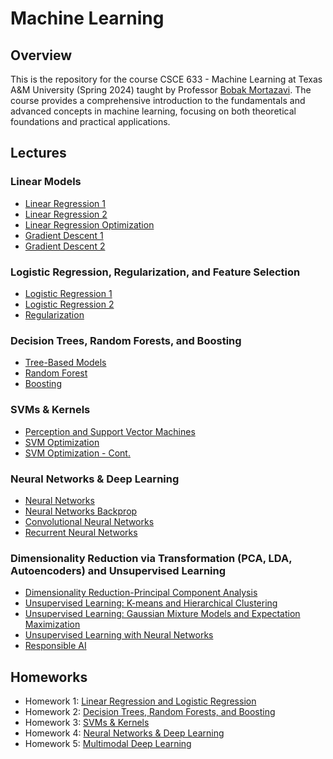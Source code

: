 # Machine Learning
## Overview
This is the repository for the course CSCE 633 - Machine Learning at Texas A&M University (Spring 2024) taught by Professor [Bobak Mortazavi](https://engineering.tamu.edu/cse/profiles/mortazavi-bobak.html). The course provides a comprehensive introduction to the fundamentals and advanced concepts in machine learning, focusing on both theoretical foundations and practical applications.

## Lectures
### Linear Models
* [Linear Regression 1](./slides/Linear%20Models/Module%202%20-%20Lecture%204%20-%20Linear%20Regression%201.pdf)
* [Linear Regression 2](./slides/Linear%20Models/Module%202%20-%20Lecture%206%20-%20Linear%20Regression%202.pdf)
* [Linear Regression Optimization](./slides/Linear%20Models/Module%202%20-%20Lecture%207%20-%20Linear%20Regression%20Optimization.pdf)
* [Gradient Descent 1](./slides/Linear%20Models/Module%202%20-%20Lecture%209%20-%20Gradient%20Descent%201.pdf)
* [Gradient Descent 2](./slides/Linear%20Models/Module%202%20-%20Lecture%2010%20-%20Gradient%20Descent%202.pdf)

### Logistic Regression, Regularization, and Feature Selection
* [Logistic Regression 1](./slides/%20Logistic%20Regression%2C%20Regularization%2C%20%26%20Feature%20Selection/Module%203%20-%20Lecture%2012%20-%20Logistic%20Regression%201.pdf)
* [Logistic Regression 2](./slides/%20Logistic%20Regression%2C%20Regularization%2C%20%26%20Feature%20Selection/Module%203%20-%20Lecture%2013%20-%20Logistic%20Regression%202.pdf)
* [Regularization](./slides/%20Logistic%20Regression%2C%20Regularization%2C%20%26%20Feature%20Selection/Module%203%20-%20Lecture%2015%20-%20Regularization.pdf)

### Decision Trees, Random Forests, and Boosting
* [Tree-Based Models](./slides/Decision%20Trees%2C%20Random%20Forests%2C%20%26%20Boosting/Module%204%20-%20Lecture%2016%20-%20Tree-based%20Models.pdf)
* [Random Forest](./slides/Decision%20Trees%2C%20Random%20Forests%2C%20%26%20Boosting/Module%204%20-%20Lecture%2018%20-%20Random%20Forest.pdf)
* [Boosting](./slides/Decision%20Trees%2C%20Random%20Forests%2C%20%26%20Boosting/Module%204%20-%20Lecture%2019%20-%20Boosting.pdf)

### SVMs & Kernels
* [Perception and Support Vector Machines](./slides/SVMs%20%26%20Kernels/Module%205%20-%20Lecture%2021%20-%20SVM1.pdf)
* [SVM Optimization](./slides/SVMs%20%26%20Kernels/Module%205%20-%20Lecture%2022%20-%20SVM2.pdf)
* [SVM Optimization - Cont.](./slides/SVMs%20%26%20Kernels/Module%205%20-%20Lecture%2024%20-%20SVM%20Optimization.pdf)

### Neural Networks & Deep Learning
* [Neural Networks](./slides/Neural%20Networks%20%26%20Deep%20Learning/Module%206%20-%20Lecture%2027%20-%20Neural%20Networks.pdf)
* [Neural Networks Backprop](./slides/Neural%20Networks%20%26%20Deep%20Learning/Module%206%20-%20Lecture%2028%20-%20Neural%20Networks%20Backprop.pdf)
* [Convolutional Neural Networks](./slides/Neural%20Networks%20%26%20Deep%20Learning/Module%206%20-%20Lecture%2029%20-%20Convolutional%20Neural%20Networks.pdf)
* [Recurrent Neural Networks](./slides/Neural%20Networks%20%26%20Deep%20Learning/Module%206%20-%20Lecture%2030%20-%20Recurrent%20Neural%20Networks.pdf)

### Dimensionality Reduction via Transformation (PCA, LDA, Autoencoders) and Unsupervised Learning
* [Dimensionality Reduction-Principal Component Analysis](./slides/Dimensionality%20Reduction%20via%20Transformation%20(PCA%2C%20LDA%2C%20Autoencoders)%20and%20Unsupervised%20Learning/Module%207%20-%20Lecture%2033%20-%20Dimensionality%20Reduction.pdf)
* [Unsupervised Learning: K-means and Hierarchical Clustering](./slides/Dimensionality%20Reduction%20via%20Transformation%20(PCA%2C%20LDA%2C%20Autoencoders)%20and%20Unsupervised%20Learning/Module%208%20-%20Lecture%2035%20-%20kmeans%20and%20hierarchical%20clustering.pdf)
* [Unsupervised Learning: Gaussian Mixture Models and Expectation Maximization](./slides/Dimensionality%20Reduction%20via%20Transformation%20(PCA%2C%20LDA%2C%20Autoencoders)%20and%20Unsupervised%20Learning/Module%208%20-%20Lecture%2036%20-%20EM%20and%20GMM.pdf)
* [Unsupervised Learning with Neural Networks](./slides/Dimensionality%20Reduction%20via%20Transformation%20(PCA%2C%20LDA%2C%20Autoencoders)%20and%20Unsupervised%20Learning/Module%207%20-%20Lecture%2037%20-%20Unsupervised%20Learning%20with%20Neural%20Networks.pdf)
* [Responsible AI](./slides/Dimensionality%20Reduction%20via%20Transformation%20(PCA%2C%20LDA%2C%20Autoencoders)%20and%20Unsupervised%20Learning/Module%208%20-%20Lecture%2038%20-%20Responsible%20AI.pdf)

## Homeworks
* Homework 1: [Linear Regression and Logistic Regression](./hw/hw1)
* Homework 2: [Decision Trees, Random Forests, and Boosting](./hw/hw2)
* Homework 3: [SVMs & Kernels](./hw/hw3)
* Homework 4: [Neural Networks & Deep Learning](./hw/hw4)
* Homework 5: [Multimodal Deep Learning](./hw/hw5)
